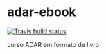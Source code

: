 # adar-ebook 

[![Travis build status](https://travis-ci.org/lhmet/adar-ebook.svg?branch=master)](https://travis-ci.org/lhmet/adar-ebook)

curso ADAR em formato de livro
